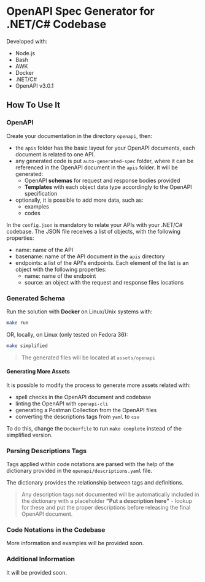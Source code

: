 # OpenAPI Spec Generator for .NET/C# Codebase

Developed with:

- Node.js
- Bash
- AWK
- Docker
- .NET/C#
- OpenAPI v3.0.1

## How To Use It

### OpenAPI

Create your documentation in the directory `openapi`, then:

- the `apis` folder has the basic layout for your OpenAPI documents, each document is related to one API.
- any generated code is put `auto-generated-spec` folder, where it can be referenced in the OpenAPI document in the `apis` folder. It will be generated:
  - OpenAPI **schemas** for request and response bodies provided
  - **Templates** with each object data type accordingly to the OpenAPI specification
- optionally, it is possible to add more data, such as:
  - examples
  - codes

In the `config.json` is mandatory to relate your APIs with your .NET/C# codebase. The JSON file receives a list of objects, with the following properties:

- name: name of the API
- basename: name of the API document in the `apis` directory
- endpoints: a list of the API's endpoints. Each element of the list is an object with the following properties:
  - name: name of the endpoint
  - source: an object with the request and response files locations

### Generated Schema

Run the solution with **Docker** on Linux/Unix systems with:

```bash
make run
```

OR, locally, on Linux (only tested on Fedora 36):

```bash
make simplified
```

> The generated files will be located at `assets/openapi`

#### Generating More Assets

It is possible to modify the process to generate more assets related with:

- spell checks in the OpenAPI document and codebase
- linting the OpenAPI with `openapi-cli`
- generating a Postman Collection from the OpenAPI files
- converting the descriptions tags from `yaml` to `csv`

To do this, change the `Dockerfile` to run `make complete` instead of the simplified version.

### Parsing Descriptions Tags

Tags applied within code notations are parsed with the help of the dictionary provided in the `openapi/descriptions.yaml` file.

The dictionary provides the relationship between tags and definitions.

> Any description tags not documented will be automatically included in the dictionary with a placeholder **"Put a description here"** - lookup for these and put the proper descriptions before releasing the final OpenAPI document.

### Code Notations in the Codebase

More information and examples will be provided soon.

### Additional Information

It will be provided soon.
